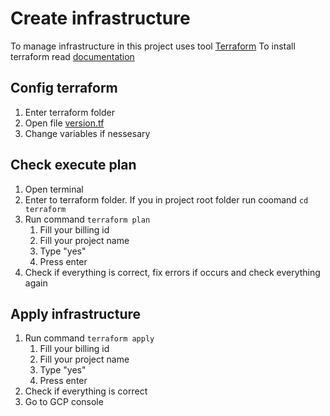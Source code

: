 # Create infrastructure
To manage infrastructure in this project uses tool [Terraform](https://www.terraform.io/)
To install terraform read [documentation](https://developer.hashicorp.com/terraform/downloads)
## Config terraform
1. Enter terraform folder
2. Open file [version.tf](/bandcamp_project/terraform/version.tf)
3. Change variables if nessesary
## Check execute plan
1. Open terminal
2. Enter to terraform folder. If you in project root folder run coomand ```cd terraform```
3. Run command ```terraform plan``` 
   1. Fill your billing id
   2. Fill your project name
   3. Type "yes"
   4. Press enter
4. Check if everything is correct, fix errors if occurs and check everything again
## Apply infrastructure
1. Run command ```terraform apply```
   1. Fill your billing id
   2. Fill your project name
   3. Type "yes"
   4. Press enter
2. Check if everything is correct
3. Go to GCP console 
